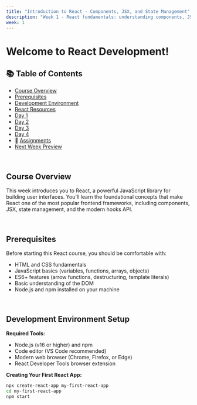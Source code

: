 ```yaml
---
title: "Introduction to React - Components, JSX, and State Management"
description: "Week 1 - React fundamentals: understanding components, JSX syntax, props and state management, hooks (useState, useEffect), component lifecycle, event handling, conditional rendering, and list rendering. Assignments: build a counter app, create a todo list component, develop a user profile card with props"
week: 1
---
```


<h1 id="day1">Welcome to React Development!</h1>

<h2 id="table-of-contents">📚 Table of Contents</h2>

- [Course Overview](#overview)
- [Prerequisites](#prerequisites)
- [Development Environment](#environment)
- [React Resources](#resources)
- [Day 1](#day1)
- [Day 2](#day2)
- [Day 3](#day3)
- [Day 4](#day4)
- 🧪 [Assignments](#assignments)
- [Next Week Preview](#nextweek)

<br id="overview">

## Course Overview

This week introduces you to React, a powerful JavaScript library for building user interfaces. You'll learn the foundational concepts that make React one of the most popular frontend frameworks, including components, JSX, state management, and the modern hooks API.

<br id="prerequisites">

## Prerequisites

Before starting this React course, you should be comfortable with:
- HTML and CSS fundamentals
- JavaScript basics (variables, functions, arrays, objects)
- ES6+ features (arrow functions, destructuring, template literals)
- Basic understanding of the DOM
- Node.js and npm installed on your machine

<br id="environment">

## Development Environment Setup

**Required Tools:**
- Node.js (v16 or higher) and npm
- Code editor (VS Code recommended)
- Modern web browser (Chrome, Firefox, or Edge)
- React Developer Tools browser extension

**Creating Your First React App:**
```bash
npx create-react-app my-first-react-app
cd my-first-react-app
npm start